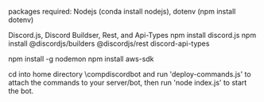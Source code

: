 packages required: Nodejs (conda install nodejs), dotenv (npm install dotenv)

Discord.js, Discord Buildser, Rest, and Api-Types
npm install discord.js
npm install @discordjs/builders @discordjs/rest discord-api-types

npm install -g nodemon
npm install aws-sdk

cd into home directory \compdiscordbot and run 'deploy-commands.js' to attach the commands to your server/bot, then run 'node index.js' to start the bot.